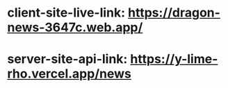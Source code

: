# client-site-live-link: https://dragon-news-3647c.web.app/

# server-site-api-link: https://y-lime-rho.vercel.app/news


